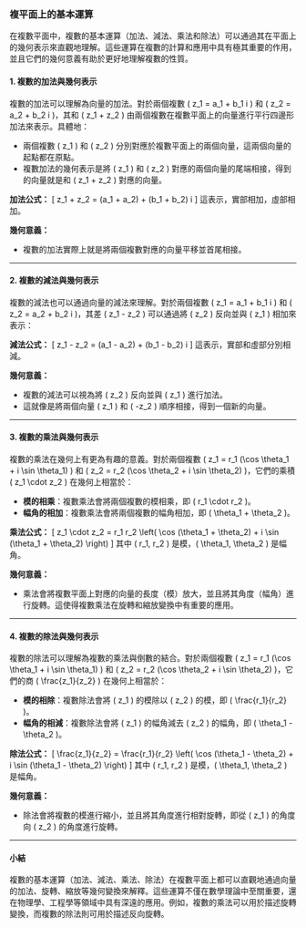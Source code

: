 ### **複平面上的基本運算**

在複數平面中，複數的基本運算（加法、減法、乘法和除法）可以通過其在平面上的幾何表示來直觀地理解。這些運算在複數的計算和應用中具有極其重要的作用，並且它們的幾何意義有助於更好地理解複數的性質。

#### **1. 複數的加法與幾何表示**

複數的加法可以理解為向量的加法。對於兩個複數 \( z_1 = a_1 + b_1 i \) 和 \( z_2 = a_2 + b_2 i \)，其和 \( z_1 + z_2 \) 由兩個複數在複數平面上的向量進行平行四邊形加法來表示。具體地：

- 兩個複數 \( z_1 \) 和 \( z_2 \) 分別對應於複數平面上的兩個向量，這兩個向量的起點都在原點。
- 複數加法的幾何表示是將 \( z_1 \) 和 \( z_2 \) 對應的兩個向量的尾端相接，得到的向量就是和 \( z_1 + z_2 \) 對應的向量。

**加法公式：**
\[
z_1 + z_2 = (a_1 + a_2) + (b_1 + b_2) i
\]
這表示，實部相加，虛部相加。

**幾何意義：**
- 複數的加法實際上就是將兩個複數對應的向量平移並首尾相接。

---

#### **2. 複數的減法與幾何表示**

複數的減法也可以通過向量的減法來理解。對於兩個複數 \( z_1 = a_1 + b_1 i \) 和 \( z_2 = a_2 + b_2 i \)，其差 \( z_1 - z_2 \) 可以通過將 \( z_2 \) 反向並與 \( z_1 \) 相加來表示：

**減法公式：**
\[
z_1 - z_2 = (a_1 - a_2) + (b_1 - b_2) i
\]
這表示，實部和虛部分別相減。

**幾何意義：**
- 複數的減法可以視為將 \( z_2 \) 反向並與 \( z_1 \) 進行加法。
- 這就像是將兩個向量 \( z_1 \) 和 \( -z_2 \) 順序相接，得到一個新的向量。

---

#### **3. 複數的乘法與幾何表示**

複數的乘法在幾何上有更為有趣的意義。對於兩個複數 \( z_1 = r_1 (\cos \theta_1 + i \sin \theta_1) \) 和 \( z_2 = r_2 (\cos \theta_2 + i \sin \theta_2) \)，它們的乘積 \( z_1 \cdot z_2 \) 在幾何上相當於：

- **模的相乘**：複數乘法會將兩個複數的模相乘，即 \( r_1 \cdot r_2 \)。
- **幅角的相加**：複數乘法會將兩個複數的幅角相加，即 \( \theta_1 + \theta_2 \)。

**乘法公式：**
\[
z_1 \cdot z_2 = r_1 r_2 \left( \cos (\theta_1 + \theta_2) + i \sin (\theta_1 + \theta_2) \right)
\]
其中 \( r_1, r_2 \) 是模，\( \theta_1, \theta_2 \) 是幅角。

**幾何意義：**
- 乘法會將複數平面上對應的向量的長度（模）放大，並且將其角度（幅角）進行旋轉。這使得複數乘法在旋轉和縮放變換中有重要的應用。

---

#### **4. 複數的除法與幾何表示**

複數的除法可以理解為複數的乘法與倒數的結合。對於兩個複數 \( z_1 = r_1 (\cos \theta_1 + i \sin \theta_1) \) 和 \( z_2 = r_2 (\cos \theta_2 + i \sin \theta_2) \)，它們的商 \( \frac{z_1}{z_2} \) 在幾何上相當於：

- **模的相除**：複數除法會將 \( z_1 \) 的模除以 \( z_2 \) 的模，即 \( \frac{r_1}{r_2} \)。
- **幅角的相減**：複數除法會將 \( z_1 \) 的幅角減去 \( z_2 \) 的幅角，即 \( \theta_1 - \theta_2 \)。

**除法公式：**
\[
\frac{z_1}{z_2} = \frac{r_1}{r_2} \left( \cos (\theta_1 - \theta_2) + i \sin (\theta_1 - \theta_2) \right)
\]
其中 \( r_1, r_2 \) 是模，\( \theta_1, \theta_2 \) 是幅角。

**幾何意義：**
- 除法會將複數的模進行縮小，並且將其角度進行相對旋轉，即從 \( z_1 \) 的角度向 \( z_2 \) 的角度進行旋轉。

---

#### **小結**

複數的基本運算（加法、減法、乘法、除法）在複數平面上都可以直觀地通過向量的加法、旋轉、縮放等幾何變換來解釋。這些運算不僅在數學理論中至關重要，還在物理學、工程學等領域中具有深遠的應用。例如，複數的乘法可以用於描述旋轉變換，而複數的除法則可用於描述反向旋轉。
